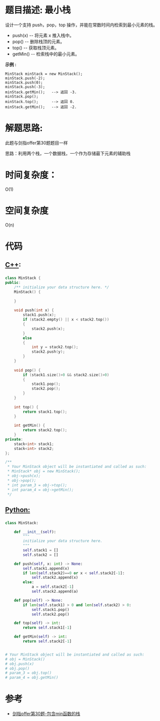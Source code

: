 # 题目描述:  最小栈

设计一个支持 push，pop，top 操作，并能在常数时间内检索到最小元素的栈。

   - push(x) -- 将元素 x 推入栈中。
   - pop() -- 删除栈顶的元素。
   - top() -- 获取栈顶元素。
   - getMin() -- 检索栈中的最小元素。

**示例 :**
```
MinStack minStack = new MinStack();
minStack.push(-2);
minStack.push(0);
minStack.push(-3);
minStack.getMin();   --> 返回 -3.
minStack.pop();
minStack.top();      --> 返回 0.
minStack.getMin();   --> 返回 -2.
```
  
# 解题思路:
此题与剑指offer第30题题目一样
  
  思路：利用两个栈，一个数据栈，一个作为存储最下元素的辅助栈
 
# 时间复杂度：
  O(1) 
# 空间复杂度
  O(n)
  
  
# 代码

## [C++](./Min-Stack.cpp):

###  
```c++
class MinStack {
public:
    /** initialize your data structure here. */
    MinStack() {
        
    }
    
    void push(int x) {
        stack1.push(x);
        if (stack2.empty() || x < stack2.top())
        {
            stack2.push(x);
        }
        else
        {
            int y = stack2.top();
            stack2.push(y);
        }
    }
    
    void pop() {
        if (stack1.size()>0 && stack2.size()>0)
        {
            stack1.pop();
            stack2.pop();
        }
    }
    
    int top() {
        return stack1.top();
    }
    
    int getMin() {
        return stack2.top();
    }
private:
    stack<int> stack1;
    stack<int> stack2;
};

/**
 * Your MinStack object will be instantiated and called as such:
 * MinStack* obj = new MinStack();
 * obj->push(x);
 * obj->pop();
 * int param_3 = obj->top();
 * int param_4 = obj->getMin();
 */
```
## [Python:](https://github.com/bryceustc/LeetCode_Note/blob/master/python/Min-Stack/Min-Stack.py)
###  
```python
class MinStack:

    def __init__(self):
        """
        initialize your data structure here.
        """
        self.stack1 = []
        self.stack2 = []

    def push(self, x: int) -> None:
        self.stack1.append(x)
        if len(self.stack2)==0 or x < self.stack2[-1]:
            self.stack2.append(x)
        else:
            a = self.stack2[-1]
            self.stack2.append(a)

    def pop(self) -> None:
        if len(self.stack1) > 0 and len(self.stack2) > 0:
            self.stack1.pop()
            self.stack2.pop()

    def top(self) -> int:
        return self.stack1[-1]

    def getMin(self) -> int:
        return self.stack2[-1]


# Your MinStack object will be instantiated and called as such:
# obj = MinStack()
# obj.push(x)
# obj.pop()
# param_3 = obj.top()
# param_4 = obj.getMin()
```

# 参考
  - [剑指offer第30题-包含min函数的栈](https://github.com/bryceustc/CodingInterviews/blob/master/MinInStack/README.md)
